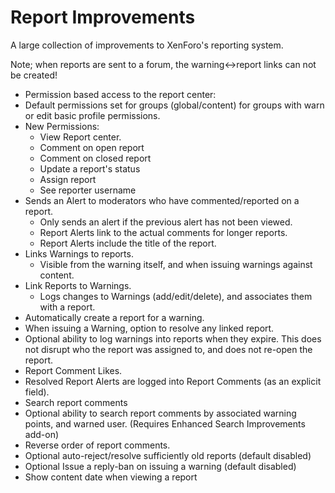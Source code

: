 # Report Improvements

A large collection of improvements to XenForo's reporting system.

Note; when reports are sent to a forum, the warning<->report links can not be created!

- Permission based access to the report center:
 - Default permissions set for groups (global/content) for groups with warn or edit basic profile permissions.
 - New Permissions:
   - View Report center.
   - Comment on open report
   - Comment on closed report
   - Update a report's status
   - Assign report
   - See reporter username 
- Sends an Alert to moderators who have commented/reported on a report.
  - Only sends an alert if the previous alert has not been viewed.
  - Report Alerts link to the actual comments for longer reports.
  - Report Alerts include the title of the report.
- Links Warnings to reports.
  - Visible from the warning itself, and when issuing warnings against content.
- Link Reports to Warnings.
  - Logs changes to Warnings (add/edit/delete), and associates them with a report.
- Automatically create a report for a warning.
- When issuing a Warning, option to resolve any linked report.
- Optional ability to log warnings into reports when they expire. This does not disrupt who the report was assigned to, and does not re-open the report.
- Report Comment Likes.
- Resolved Report Alerts are logged into Report Comments (as an explicit field).
- Search report comments
- Optional ability to search report comments by associated warning points, and warned user. (Requires Enhanced Search Improvements add-on)
- Reverse order of report comments.
- Optional auto-reject/resolve sufficiently old reports (default disabled)
- Optional Issue a reply-ban on issuing a warning (default disabled)
- Show content date when viewing a report